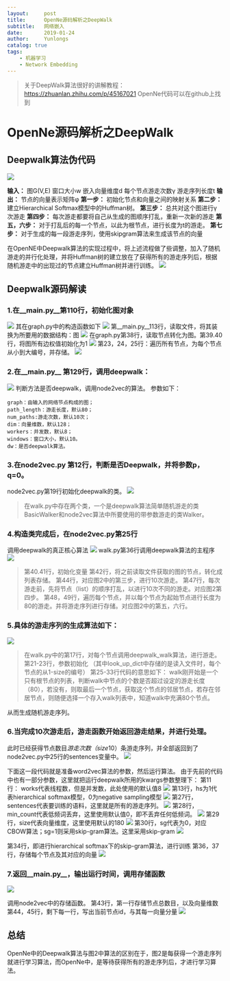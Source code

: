```yaml
---
layout:     post
title:      OpenNe源码解析之DeepWalk
subtitle:   网络嵌入
date:       2019-01-24
author:     Yunlongs
catalog: true
tags:
    - 机器学习
    - Network Embedding
---
```


>关于DeepWalk算法很好的讲解教程：https://zhuanlan.zhihu.com/p/45167021
OpenNe代码可以在github上找到
# OpenNe源码解析之DeepWalk

## Deepwalk算法伪代码
![](https://yunlongs-1253041399.cos.ap-chengdu.myqcloud.com/image/OpenNe/OpenNE-Deepwalk/%E5%9B%BE%E7%89%871.jpg)

**输入：** 图G(V,E)
窗口大小w
嵌入向量维度d
每个节点游走次数γ
游走序列长度t
**输出：** 节点的向量表示矩阵φ
**第一步：** 初始化节点和向量之间的映射关系
**第二步：** 建立Hierarchical Softmax模型中的Huffman树。
**第三步：** 总共对这个图进行γ次游走
**第四步：** 每次游走都要将自己从生成的图顺序打乱，重新一次新的游走
**第五，六步：** 对于打乱后的每一个节点，以此为根节点，进行长度为t的游走。
**第七步：** 对于生成的每一段游走序列，使用skipgram算法来生成该节点的向量

在OpenNE中Deepwalk算法的实现过程中，将上述流程做了些调整，加入了随机游走的并行化处理，并将Huffman树的建立放在了获得所有的游走序列后，根据随机游走中的出现过的节点建立Huffman树并进行训练。
![](https://yunlongs-1253041399.cos.ap-chengdu.myqcloud.com/image/OpenNe/OpenNE-Deepwalk/%E5%9B%BE%E7%89%8722.jpg)
## Deepwalk源码解读
### 1.在__main.py__第110行，初始化图对象
![](https://yunlongs-1253041399.cos.ap-chengdu.myqcloud.com/image/OpenNe/OpenNE-Deepwalk/%E5%9B%BE%E7%89%872.jpg)
其在graph.py中的构造函数如下
![](https://yunlongs-1253041399.cos.ap-chengdu.myqcloud.com/image/OpenNe/OpenNE-Deepwalk/%E5%9B%BE%E7%89%873.jpg)
第__main.py__113行，读取文件，将其装换为所要用的数据结构：图
![](https://yunlongs-1253041399.cos.ap-chengdu.myqcloud.com/image/OpenNe/OpenNE-Deepwalk/%E5%9B%BE%E7%89%874.jpg)
在graph.py第38行，读取节点转化为图。第39.40行，将图所有边权值初始化为1
![](https://yunlongs-1253041399.cos.ap-chengdu.myqcloud.com/image/OpenNe/OpenNE-Deepwalk/%E5%9B%BE%E7%89%875.jpg)
第23，24，25行：遍历所有节点，为每个节点从小到大编号，并存储。
![](https://yunlongs-1253041399.cos.ap-chengdu.myqcloud.com/image/OpenNe/OpenNE-Deepwalk/%E5%9B%BE%E7%89%877.jpg)


### 2.在__main.py__ 第129行，调用deepwalk：
![](https://yunlongs-1253041399.cos.ap-chengdu.myqcloud.com/image/OpenNe/OpenNE-Deepwalk/%E5%9B%BE%E7%89%878.jpg)
判断方法是否deepwalk，调用node2vec的算法。
参数如下：

    graph：由输入的网络节点构成的图；
    path_length：游走长度，默认80；
    num_paths:游走次数，默认10次；
    dim：向量维数，默认128；
    workers：并发数，默认8；
    windows：窗口大小，默认10。
    dw：是否deepwalk算法。

### 3.在node2vec.py 第12行，判断是否Deepwalk，并将参数p，q=0。
node2vec.py第19行初始化deepwalk的类。
![](https://yunlongs-1253041399.cos.ap-chengdu.myqcloud.com/image/OpenNe/OpenNE-Deepwalk/%E5%9B%BE%E7%89%879.jpg)
>在walk.py中存在两个类，一个是deepwalk算法简单随机游走的类BasicWalker和node2vec算法中所要使用的带参数游走的类Walker。

### 4.构造类完成后，在node2vec.py第25行
调用deepwalk的真正核心算法
![](https://yunlongs-1253041399.cos.ap-chengdu.myqcloud.com/image/OpenNe/OpenNE-Deepwalk/%E5%9B%BE%E7%89%8710.jpg)
walk.py第36行调用deepwalk算法的主程序
![](https://yunlongs-1253041399.cos.ap-chengdu.myqcloud.com/image/OpenNe/OpenNE-Deepwalk/%E5%9B%BE%E7%89%8711.jpg)

>第40.41行，初始化变量
第42行，将之前读取文件获取的图的节点，转化成列表存储。
第44行，对应图2中的第三步，进行10次游走。
第47行，每次游走前，先将节点（list）的顺序打乱，以进行10次不同的游走。对应图2第四步。
第48，49行，遍历每个节点，并以每个节点为起始节点进行长度为80的游走。并将游走序列进行存储。对应图2中的第五，六行。

### 5.具体的游走序列的生成算法如下：
![](https://yunlongs-1253041399.cos.ap-chengdu.myqcloud.com/image/OpenNe/OpenNE-Deepwalk/%E5%9B%BE%E7%89%8712.jpg)
>在walk.py中的第17行，对每个节点调用deepwalk_walk算法，进行游走。
第21-23行，参数初始化
（其中look_up_dict中存储的是读入文件时，每个节点的从1-size的编号）
第25-33行代码的意思如下：
walk刚开始是一个只有根节点的列表，判断walk中节点的个数是否超过设定的游走长度（80），若没有，则取最后一个节点，获取这个节点的邻居节点，若存在邻居节点，则随便选择一个存入walk列表中，知道walk中充满80个节点。

从而生成随机游走序列。

### 6.当完成10次游走后，游走函数开始返回游走结果，并进行处理。
此时已经获得节点数目*游走次数（size*10）条游走序列，并全部返回到了node2vec.py中25行的sentences变量中。
![](https://yunlongs-1253041399.cos.ap-chengdu.myqcloud.com/image/OpenNe/OpenNE-Deepwalk/%E5%9B%BE%E7%89%8713.jpg)

下面这一段代码就是准备word2vec算法的参数，然后运行算法。
由于先前的代码中也有一部分参数，这里就把运行deepwalk所用的kwargs参数整理下：
第11行： works代表线程数，但是并发数，此处使用的默认值8
![](https://yunlongs-1253041399.cos.ap-chengdu.myqcloud.com/image/OpenNe/OpenNE-Deepwalk/TIM%E6%88%AA%E5%9B%BE20190131132533.jpg)
第13行，hs为1代表hierarchical softmax模型，0为negative sampling模型
![](https://yunlongs-1253041399.cos.ap-chengdu.myqcloud.com/image/OpenNe/OpenNE-Deepwalk/%E5%9B%BE%E7%89%8714.jpg)
第27行，sentences代表要训练的语料，这里就是所有的游走序列。
![](https://yunlongs-1253041399.cos.ap-chengdu.myqcloud.com/image/OpenNe/OpenNE-Deepwalk/%E5%9B%BE%E7%89%8715.jpg)
第28行，min_count代表低频词丢弃，这里使用默认值0，即不丢弃任何低频词。
![](https://yunlongs-1253041399.cos.ap-chengdu.myqcloud.com/image/OpenNe/OpenNE-Deepwalk/%E5%9B%BE%E7%89%8716.jpg)
第29行，size代表向量维度，这里使用默认的180
![](https://yunlongs-1253041399.cos.ap-chengdu.myqcloud.com/image/OpenNe/OpenNE-Deepwalk/%E5%9B%BE%E7%89%8717.jpg)
第30行，sg代表为0，对应CBOW算法；sg=1则采用skip-gram算法。这里采用skip-gram
![](https://yunlongs-1253041399.cos.ap-chengdu.myqcloud.com/image/OpenNe/OpenNE-Deepwalk/%E5%9B%BE%E7%89%8718.jpg)

第34行，即进行hierarchical softmax下的skip-gram算法，进行训练
第36，37行，存储每个节点及其对应的向量
![](https://yunlongs-1253041399.cos.ap-chengdu.myqcloud.com/image/OpenNe/OpenNE-Deepwalk/%E5%9B%BE%E7%89%8719.jpg)

### 7.返回__main.py__，输出运行时间，调用存储函数
![](https://yunlongs-1253041399.cos.ap-chengdu.myqcloud.com/image/OpenNe/OpenNE-Deepwalk/%E5%9B%BE%E7%89%8720.jpg)

调用node2vec中的存储函数。
第43行，第一行存储节点总数目，以及向量维数
第44，45行，剩下每一行，写出当前节点id，与其每一向量分量
![](https://yunlongs-1253041399.cos.ap-chengdu.myqcloud.com/image/OpenNe/OpenNE-Deepwalk/%E5%9B%BE%E7%89%8721.jpg)

## 总结
OpenNe中的Deepwalk算法与图2中算法的区别在于，图2是每获得一个游走序列就进行学习算法，而OpenNe中，是等待获得所有的游走序列后，才进行学习算法。